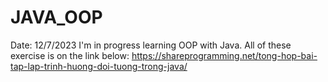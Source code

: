 # JAVA_OOP
Date: 12/7/2023
I'm in progress learning OOP with Java.
All of these exercise is on the link below: https://shareprogramming.net/tong-hop-bai-tap-lap-trinh-huong-doi-tuong-trong-java/
